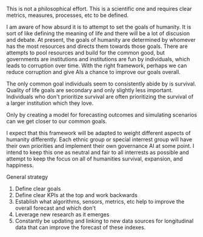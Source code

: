 This is not a philosophical effort.  This is a scientific one and requires clear metrics, measures, processes, etc to be defined.

I am aware of how absurd it is to attempt to set the goals of humanity.  It is sort of like defining the meaning of life and there will be a lot of discusion and debate.  At present, the goals of humanity are determined by whomever has the most resources and directs them towards those goals.  There are attempts to pool resources and build for the common good, but governments are institutions and institutions are fun by individuals, which leads to corruption over time.  With the right framework, perhaps we can reduce corruption and give AIs a chance to improve our goals overall.  

The only common goal individuals seem to consistently abide by is survival.  Quality of life goals are secondary and only slightly less important.  Individuals who don't prioritize survival are often prioritizing the survival of a larger institution which they love.

Only by creating a model for forecasting outcomes and simulating scenarios can we get closer to our common goals.

I expect that this framework will be adapted to weight different aspects of humanity differently.  Each ethnic group or special interrest group will have their own priorities and implement their own governance AI at some point.  I intend to keep this one as neutral and fair to all interrests as possible and attempt to keep the focus on all of humanities survival, expansion, and happiness.

General strategy
1. Define clear goals
2. Define clear KPIs at the top and work backwards
3. Establish what algorithms, sensors, metrics, etc help to improve the overall forecast and which don't
4. Leverage new research as it emerges
5. Constantly be updating and linking to new data sources for longitudinal data that can improve the forecast of these indexes.  
